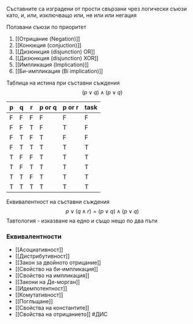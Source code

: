 Съставните са изградени от прости свързани чрез логически съюзи като, и, или, изключващо или, не или или негация

Ползвани съюзи по приоритет
1. [[Отрицание (Negation)]]
2. [[Конюкция (conjuction)]]
3. [[Дизюнкция (disjunction) OR]]
4. [[Дизюнкция (disjunction) XOR]]
5. [[Импликация (Implication)]]
6. [[Би-импликация (Bi implication)]]

Таблица на истина при съставни съждения
$$(p\lor q) \land (p\lor q)$$

| p   | q   | r   | p or q | p or r | task |
| --- | --- | --- | ------ | ------ | ---- |
| F   |  F   |  F   |  F      |F        | F     |
| F   |  F   |  T  |   F     |  T      |   F   |
| F   |  T   |   F  |   T     |  F      |   F   |
| F   |  T   |    T |    T    |   T     |    T  |
| T   |  F   | F    |     T   |    T    |    T  |
| T   |  F   |  T   |      T  |     T   |    T  |
| T   |  T   |   F  |       T |      T  |     T |
| T    | T    |   T  |       T |      T  |     T |

Еквивалентност на съставни съждения 
$$p\lor(q\land r) = (p\lor q)\land(p\lor q)$$
Тавтология - изказване на едно и също нещо по два пъти

### Еквивалентности
- [[Асоциативност]]
- [[Дистрибутивност]]
- [[Закон за двойното отрицание]]
- [[Свойство на би-импликация]]
- [[Свойство на импликация]]
- [[Закони на Де-морган]]
- [[Идемпотентност]]
- [[Комутативност]]
- [[Поглъщане]]
- [[Свойства на константите]]
- [[Свойства на отрицанието]]
#ДИС